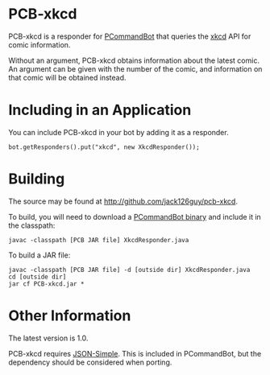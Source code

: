 # PCB-xkcd

PCB-xkcd is a responder for [PCommandBot](http://github.com/jack126guy/pcommandbot) that queries the [xkcd](http://xkcd.com/) API for comic information. 

Without an argument, PCB-xkcd obtains information about the latest comic. An argument can be given with the number of the comic, and information on that comic will be obtained instead.

# Including in an Application

You can include PCB-xkcd in your bot by adding it as a responder.

	bot.getResponders().put("xkcd", new XkcdResponder());

# Building

The source may be found at <http://github.com/jack126guy/pcb-xkcd>.

To build, you will need to download a [PCommandBot binary](https://github.com/jack126guy/pcommandbot/releases) and include it in the classpath:

	javac -classpath [PCB JAR file] XkcdResponder.java

To build a JAR file:

	javac -classpath [PCB JAR file] -d [outside dir] XkcdResponder.java
	cd [outside dir]
	jar cf PCB-xkcd.jar *

# Other Information

The latest version is 1.0.

PCB-xkcd requires [JSON-Simple](https://code.google.com/p/json-simple/). This is included in PCommandBot, but the dependency should be considered when porting.